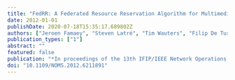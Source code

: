 ```yaml
---
title: "FedRR: A Federated Resource Reservation Algorithm for Multimedia Services"
date: 2012-01-01
publishDate: 2020-07-18T15:35:17.689802Z
authors: ["Jeroen Famaey", "Steven Latré", "Tim Wauters", "Filip De Turck"]
publication_types: ["1"]
abstract: ""
featured: false
publication: "*In proceedings of the 13th IFIP/IEEE Network Operations and Management Symposium (NOMS)*"
doi: "10.1109/NOMS.2012.6211891"
---
```



